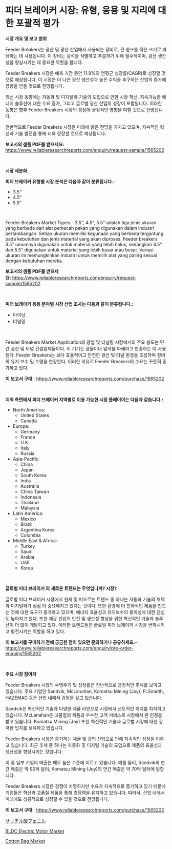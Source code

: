 <p><h1>피더 브레이커 시장: 유형, 응용 및 지리에 대한 포괄적 평가</h1></p><p><strong>시장 개요 및 보고 범위</strong></p>
<p><p>Feeder Breakers는 광산 및 광산 산업에서 사용되는 장비로, 큰 청크를 작은 크기로 파쇄하는 데 사용됩니다. 이 장비는 광석을 식별하고 추출하기 위해 필수적이며, 광산 생산성을 향상시키는 데 중요한 역할을 합니다. </p><p>Feeder Breakers 시장은 예측 기간 동안 11.8%의 연평균 성장률(CAGR)로 성장할 것으로 예상됩니다. 이 시장은 더 나은 광산 생산성과 높은 수익을 추구하는 산업의 증가에 영향을 받을 것으로 전망됩니다. </p><p>최신 시장 동향에는 자동화 및 디지털화 기술의 도입으로 인한 시장 혁신, 지속가능한 에너지 솔루션에 대한 수요 증가, 그리고 글로벌 광산 산업의 성장이 포함됩니다. 이러한 동향은 향후 Feeder Breakers 시장의 성장에 긍정적인 영향을 미칠 것으로 전망됩니다. </p><p>전반적으로 Feeder Breakers 시장은 미래에 밝은 전망을 가지고 있으며, 지속적인 혁신과 기술 발전을 통해 더욱 성장할 것으로 예상됩니다.</p></p>
<p><strong>보고서의 샘플 PDF를 받으세요:</strong> <a href="https://www.reliableresearchreports.com/enquiry/request-sample/1565202">https://www.reliableresearchreports.com/enquiry/request-sample/1565202</a></p>
<p>&nbsp;</p>
<p><strong>시장 세분화</strong></p>
<p><strong>피더 브레이커 유형별 시장 분석은 다음과 같이 분류됩니다.:</strong></p>
<p><ul><li>3.5"</li><li>4.5"</li><li>5.5"</li></ul></p>
<p>&nbsp;</p>
<p><p>Feeder Breakers Market Types - 3.5", 4.5", 5.5" adalah tiga jenis ukuran yang berbeda dari alat pemecah pakan yang digunakan dalam industri pertambangan. Setiap ukuran memiliki kegunaan yang berbeda tergantung pada kebutuhan dan jenis material yang akan diproses. Feeder breakers 3.5" umumnya digunakan untuk material yang lebih halus, sedangkan 4.5" dan 5.5" digunakan untuk material yang lebih kasar atau besar. Variasi ukuran ini memungkinkan industri untuk memilih alat yang paling sesuai dengan kebutuhan mereka.</p></p>
<p><strong>보고서의 샘플 PDF를 받으세요:</strong>&nbsp;<a href="https://www.reliableresearchreports.com/enquiry/request-sample/1565202">https://www.reliableresearchreports.com/enquiry/request-sample/1565202</a></p>
<p>&nbsp;</p>
<p><strong> 피더 브레이커 응용 분야별 시장 산업 조사는 다음과 같이 분류됩니다.:</strong></p>
<p><ul><li>마이닝</li><li>터널링</li></ul></p>
<p>&nbsp;</p>
<p><p>Feeder Breakers Market Application의 광업 및 터널링 시장에서의 주요 용도는 민간 광산 및 터널 건설업체들이다. 이 기기는 광물이나 암석을 파쇄하고 반송하는 데 사용된다. Feeder Breakers는 보다 효율적이고 안전한 광산 및 터널 환경을 조성하며 장비의 유지 보수 및 수명을 연장한다. 이러한 이유로 Feeder Breakers의 수요는 꾸준히 증가하고 있다.</p></p>
<p><strong>이 보고서 구매:</strong>&nbsp; <a href="https://www.reliableresearchreports.com/purchase/1565202">https://www.reliableresearchreports.com/purchase/1565202</a></p>
<p>&nbsp;</p>
<p><strong>지역 측면에서 피더 브레이커 지역별로 이용 가능한 시장 플레이어는 다음과 같습니다.:</strong></p>
<p><ul>
    <li>
        North America:
        <ul>
            <li>United States</li>
            <li>Canada</li>
        </ul>
    </li>
    <li>
        Europe:
        <ul>
            <li>Germany</li>
            <li>France</li>
            <li>U.K.</li>
            <li>Italy</li>
            <li>Russia</li>
        </ul>
    </li>
    <li>
        Asia-Pacific:
        <ul>
            <li>China</li>
            <li>Japan</li>
            <li>South Korea</li>
            <li>India</li>
            <li>Australia</li>
            <li>China Taiwan</li>
            <li>Indonesia</li>
            <li>Thailand</li>
            <li>Malaysia</li>
        </ul>
    </li>
    <li>
        Latin America:
        <ul>
            <li>Mexico</li>
            <li>Brazil</li>
            <li>Argentina Korea</li>
            <li>Colombia</li>
        </ul>
    </li>
    <li>
        Middle East & Africa:
        <ul>
            <li>Turkey</li>
            <li>Saudi</li>
            <li>Arabia</li>
            <li>UAE</li>
            <li>Korea</li>
        </ul>
    </li>
    </ul></p>
<p>&nbsp;</p>
<p><strong>글로벌 피더 브레이커 의 새로운 트렌드는 무엇입니까? 시장?</strong></p>
<p><p>글로벌 피더 브레이커 시장에서 현재 및 떠오르는 트렌드 중 하나는 자동화 기술의 채택과 디지털화가 점점 더 중요해지고 있다는 것이다. 또한 환경에 더 친화적인 제품을 만드는 것에 대한 요구가 증가하고 있으며, 에너지 효율성과 유지보수의 용이성에 대한 관심도 높아지고 있다. 또한 채광 산업의 안전 및 생산성 향상을 위한 혁신적인 기술과 솔루션이 더 많이 개발되고 있다. 이러한 트렌드들은 글로벌 피더 브레이커 시장을 변화시키고 발전시키는 역할을 하고 있다.</p></p>
<p><strong>이 보고서를 구매하기 전에 궁금한 점이 있으면 문의하거나 공유하세요.</strong>- <a href="https://www.reliableresearchreports.com/enquiry/pre-order-enquiry/1565202">https://www.reliableresearchreports.com/enquiry/pre-order-enquiry/1565202</a></p>
<p>&nbsp;</p>
<p><strong>주요 시장 참여자</strong></p>
<p><p>Feeder Breakers 시장의 수명주기 및 성장률은 전반적으로 긍정적인 추세를 보이고 있습니다. 주요 기업인 Sandvik, McLanahan, Komatsu Mining (Joy), FLSmidth, HAZEMAG 등은 산업 내에서 강점을 갖고 있습니다.</p><p>Sandvik은 혁신적인 기술과 다양한 제품 라인으로 시장에서 선도적인 위치를 차지하고 있습니다. McLanahan은 고품질의 제품과 우수한 고객 서비스로 시장에서 큰 인정을 받고 있습니다. Komatsu Mining (Joy) 또한 혁신적인 기술과 글로벌 시장에 대한 강력한 입지를 보유하고 있습니다.</p><p>Feeder Breakers 시장은 증가하는 채굴 및 광업 산업으로 인해 지속적인 성장을 이루고 있습니다. 최근 추세 중 하나는 자동화 및 디지털 기술의 도입으로 제품의 효율성과 생산성을 향상시키는 것입니다.</p><p>이 중 일부 기업의 매출은 매우 높은 수준에 이르고 있습니다. 예를 들어, Sandvik의 연간 매출은 약 90억 달러, Komatsu Mining (Joy)의 연간 매출은 약 70억 달러에 달합니다.</p><p>Feeder Breakers 시장은 경쟁이 치열하지만 수요가 지속적으로 증가하고 있기 때문에 기업들은 혁신과 고품질 제품을 통해 경쟁력을 유지하고 있습니다. 따라서, 산업 내에서 미래에도 성공적으로 성장할 수 있을 것으로 전망됩니다.</p></p>
<p><strong>이 보고서 구매:</strong>&nbsp;&nbsp;<a href="https://www.reliableresearchreports.com/purchase/1565202">https://www.reliableresearchreports.com/purchase/1565202</a></p>
<p><p><a href="https://github.com/EstaSprer20231/Market-Research-Report-List-1/blob/main/15792455745.md">サリチル酸フェニル</a></p><p><a href="https://github.com/khayangel/Market-Research-Report-List-2/blob/main/bldc-electric-motor-market.md">BLDC Electric Motor Market</a></p><p><a href="https://github.com/YashRP12/Market-Research-Report-List-3/blob/main/cotton-bag-market.md">Cotton Bag Market</a></p></p>
